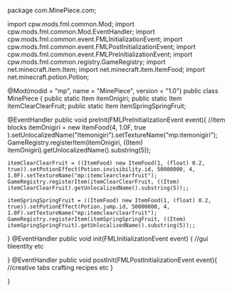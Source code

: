 package com.MinePiece.com;

import cpw.mods.fml.common.Mod;
import cpw.mods.fml.common.Mod.EventHandler;
import cpw.mods.fml.common.event.FMLInitializationEvent;
import cpw.mods.fml.common.event.FMLPostInitializationEvent;
import cpw.mods.fml.common.event.FMLPreInitializationEvent;
import cpw.mods.fml.common.registry.GameRegistry;
import net.minecraft.item.Item;
import net.minecraft.item.ItemFood;
import net.minecraft.potion.Potion;

@Mod(modid = "mp", name = "MinePiece", version = "1.0")
public class MinePiece {
	public static  Item itemOnigiri;
	public static Item itemClearClearFruit;
	public static Item itemSpringSpringFruit;
	
@EventHandler
public void preInit(FMLPreInitializationEvent event){
	//item blocks
	itemOnigiri = new ItemFood(4, 1.0F, true ).setUnlocalizedName("Itemonigiri").setTextureName("mp:itemonigiri");
	GameRegistry.registerItem(itemOnigiri, ((Item) itemOnigiri).getUnlocalizedName().substring(5));
	
	itemClearClearFruit = ((ItemFood) new ItemFood(1, (float) 0.2, true)).setPotionEffect(Potion.invisibility.id, 50000000, 4, 1.0F).setTextureName("mp:itemclearclearfruit");
	GameRegistry.registerItem(itemClearClearFruit, ((Item) itemClearClearFruit).getUnlocalizedName().substring(5));;
	
	itemSpringSpringFruit = ((ItemFood) new ItemFood(1, (float) 0.2, true)).setPotionEffect(Potion.jump.id, 50000000, 4, 1.0F).setTextureName("mp:itemclearclearfruit");
	GameRegistry.registerItem(itemSpringSpringFruit, ((Item) itemSpringSpringFruit).getUnlocalizedName().substring(5));;
}
@EventHandler
public void init(FMLInitializationEvent event) {
	//gui tileentity etc
	
	
}
@EventHandler
public void postInit(FMLPostInitializationEvent event){
	//creative tabs crafting recipes etc
}



}
